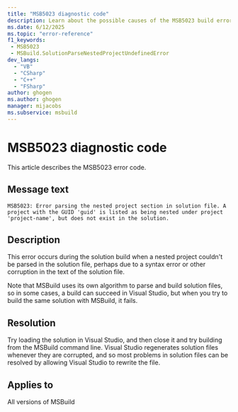 ```yaml
---
title: "MSB5023 diagnostic code"
description: Learn about the possible causes of the MSB5023 build error, and get troubleshooting tips.
ms.date: 6/12/2025
ms.topic: "error-reference"
f1_keywords:
 - MSB5023
 - MSBuild.SolutionParseNestedProjectUndefinedError
dev_langs:
  - "VB"
  - "CSharp"
  - "C++"
  - "FSharp"
author: ghogen
ms.author: ghogen
manager: mijacobs
ms.subservice: msbuild
---
```


# MSB5023 diagnostic code

<!-- :::ErrorDefinitionDescription::: -->
<!-- :::editable-content name="introDescription"::: -->
This article describes the MSB5023 error code.
<!-- :::editable-content-end::: -->

## Message text

<!-- :::editable-content name="messageText"::: -->
`MSB5023: Error parsing the nested project section in solution file. A project with the GUID 'guid' is listed as being nested under project 'project-name', but does not exist in the solution.`
<!-- :::editable-content-end::: -->
<!-- MSB5023: Error parsing the nested project section in solution file. A project with the GUID "{0}" is listed as being nested under project "{1}", but does not exist in the solution. -->

<!-- :::editable-content name="postOutputDescription"::: -->
<!--
{StrBegin="MSB5023: "}UE: The solution filename is provided separately to loggers.
-->
## Description

This error occurs during the solution build when a nested project couldn't be parsed in the solution file, perhaps due to a syntax error or other corruption in the text of the solution file.

Note that MSBuild uses its own algorithm to parse and build solution files, so in some cases, a build can succeed in Visual Studio, but when you try to build the same solution with MSBuild, it fails.

## Resolution

Try loading the solution in Visual Studio, and then close it and try building from the MSBuild command line. Visual Studio regenerates solution files whenever they are corrupted, and so most problems in solution files can be resolved by allowing Visual Studio to rewrite the file.
<!-- :::editable-content-end::: -->
<!-- :::ErrorDefinitionDescription-end::: -->

## Applies to

All versions of MSBuild
